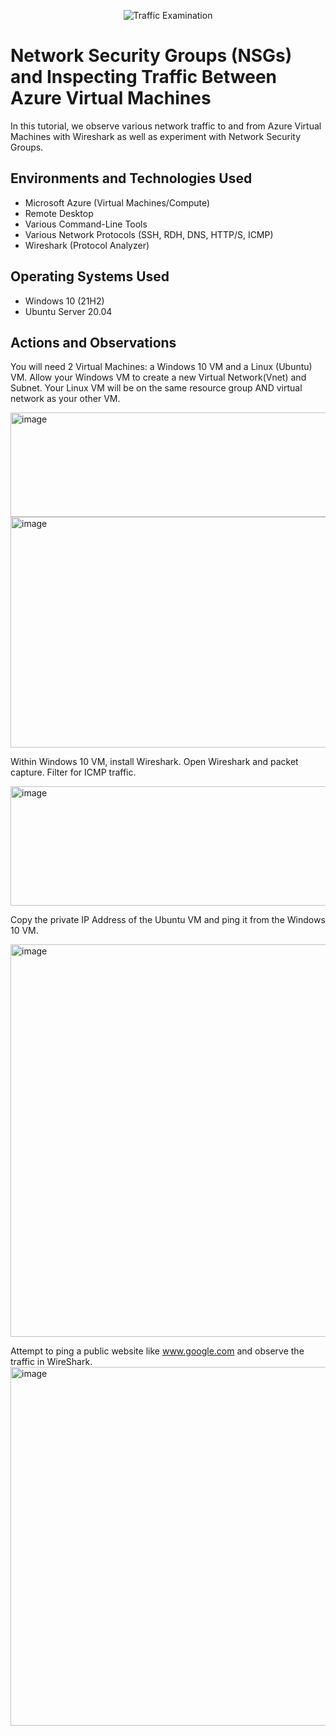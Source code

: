 <p align="center">
<img src="https://i.imgur.com/Ua7udoS.png" alt="Traffic Examination"/>
</p>

<h1>Network Security Groups (NSGs) and Inspecting Traffic Between Azure Virtual Machines</h1>
In this tutorial, we observe various network traffic to and from Azure Virtual Machines with Wireshark as well as experiment with Network Security Groups. <br />

<h2>Environments and Technologies Used</h2>

- Microsoft Azure (Virtual Machines/Compute)
- Remote Desktop
- Various Command-Line Tools
- Various Network Protocols (SSH, RDH, DNS, HTTP/S, ICMP)
- Wireshark (Protocol Analyzer)

<h2>Operating Systems Used </h2>

- Windows 10 (21H2)
- Ubuntu Server 20.04

<h2>Actions and Observations</h2>

You will need 2 Virtual Machines: a Windows 10 VM and a Linux (Ubuntu) VM. Allow your Windows VM to create a new Virtual Network(Vnet) and Subnet. Your Linux VM will be on the same resource group AND virtual network as your other VM.

<img width="1348" height="167" alt="image" src="https://github.com/user-attachments/assets/955b9592-f694-4de3-a6dc-00b33942fffd" />


<img width="966" height="369" alt="image" src="https://github.com/user-attachments/assets/f89e7e3a-ad9e-443b-9aae-3d99ad7563cb" />

Within Windows 10 VM, install Wireshark. Open Wireshark and packet capture. Filter for ICMP traffic.

<img width="932" height="191" alt="image" src="https://github.com/user-attachments/assets/81c19af1-577b-42ae-b5ae-507713acc735" />

Copy the private IP Address of the Ubuntu VM and ping it from the Windows 10 VM.

<img width="792" height="628" alt="image" src="https://github.com/user-attachments/assets/52f11a43-cac9-4459-a364-08dad8cccbf5" />

Attempt to ping a public website like www.google.com and observe the traffic in WireShark.
<img width="775" height="574" alt="image" src="https://github.com/user-attachments/assets/f733bf71-7007-4c9a-a1d9-321bff36e920" />

